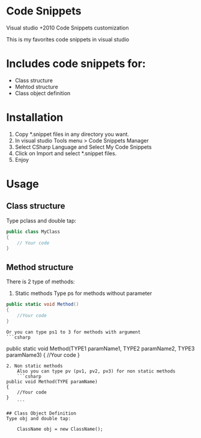 # Code Snippets
 Visual studio +2010 Code Snippets customization

This is my favorites code snippets in visual studio

# Includes code snippets for:
- Class structure
- Mehtod structure
- Class object definition

# Installation
1. Copy *.snippet files in any directory you want.
2. In visual studio Tools menu > Code Snippets Manager
3. Select CSharp Language and Select My Code Snippets
4. Click on Import and select *.snippet files.
5. Enjoy

# Usage
## Class structure
Type pclass and double tap:
```csharp
public class MyClass
{
	// Your code
}
```
## Method structure
There is 2 type of methods:
1.  Static methods
	Type ps for methods without parameter
```csharp
public static void Method()
{
	//Your code
}
```
	Or you can type ps1 to 3 for methods with argument
	```csharp
public static void Method(TYPE1 paramName1, TYPE2 paramName2, TYPE3 paramName3)
{
	//Your code
}
```
2. Non static methods
	Also you can type pv (pv1, pv2, pv3) for non static methods
	```csharp
public void Method(TYPE paramName)
{
	//Your code
}
	```

## Class Object Definition
Type obj and double tap:

    ClassName obj = new ClassName();